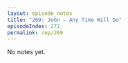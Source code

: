 ```yaml
---
layout: episode_notes
title: "269: John — Any Time Will Do"
episodeIndex: 272
permalink: /ep/269
---
```

No notes yet.
